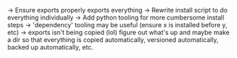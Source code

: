 -> Ensure exports properly exports everything
-> Rewrite install script to do everything individually
-> Add python tooling for more cumbersome install steps
-> 'dependency' tooling may be useful (ensure x is installed before y, etc)
-> exports isn't being copied (lol) figure out what's up and maybe make a dir
   so that everything is copied automatically, versioned automatically, backed
   up automatically, etc.
